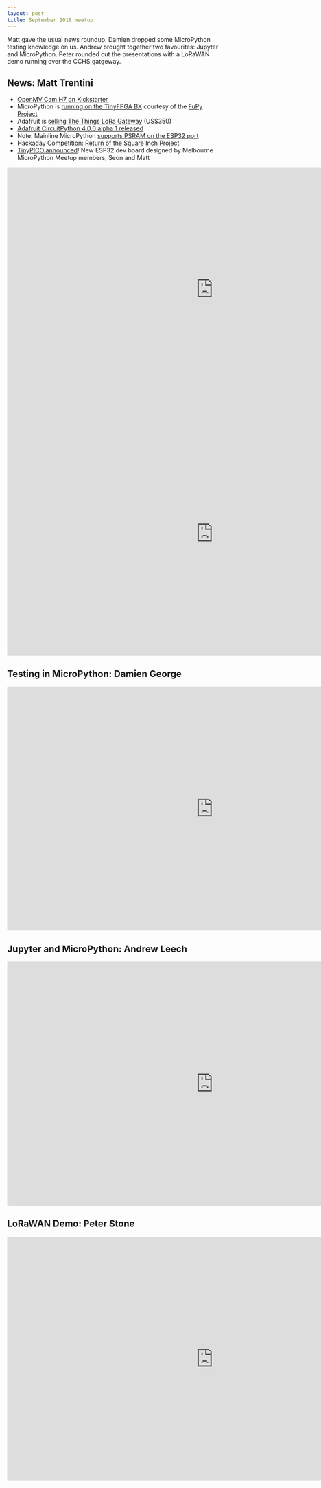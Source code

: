 ```yaml
---
layout: post
title: September 2018 meetup
---
```


Matt gave the usual news roundup. Damien dropped some MicroPython testing knowledge on us. Andrew brought together two favourites: Jupyter and MicroPython. Peter rounded out the presentations with a LoRaWAN demo running over the CCHS gatgeway.

## News: Matt Trentini
* [OpenMV Cam H7 on Kickstarter](https://www.kickstarter.com/projects/1798207217/openmv-cam-h7-machine-vision-w-micropython)
* MicroPython is [running on the TinyFPGA BX](https://twitter.com/cr1901/status/1043145532779253760) courtesy of the [FuPy Project](https://fupy.github.io/)
* Adafruit is [selling The Things LoRa Gateway](https://www.adafruit.com/product/3943) (US$350)
* [Adafruit CircuitPython 4.0.0 alpha 1 released](https://blog.adafruit.com/2018/09/21/adafruit-circuitpython-4-0-0-alpha-1-released/)
* Note: Mainline MicroPython [supports PSRAM on the ESP32 port](http://micropython.org/download#esp32)
* Hackaday Competition: [Return of the Square Inch Project](https://hackaday.io/contest/160135-the-return-of-the-square-inch-project)
* [TinyPICO announced](http://tinypico.com/)! New ESP32 dev board designed by Melbourne MicroPython Meetup members, Seon and Matt

<iframe src="https://docs.google.com/presentation/d/e/2PACX-1vQwnQzpS7HDGXuhGSPpZdf840N65Qetg_xfa8WbG-FJXPAJ4hwn-dlOUld2Rns0IxcNA_ZHTueuM3M6/embed?start=false&loop=false&delayms=3000" frameborder="0" width="960" height="569" allowfullscreen="true" mozallowfullscreen="true" webkitallowfullscreen="true"></iframe>

<iframe width="960" height="569" src="https://www.youtube.com/embed/jmd1WhErXeQ" frameborder="0" allow="autoplay; encrypted-media" allowfullscreen></iframe>

## Testing in MicroPython: Damien George
<iframe width="960" height="569" src="https://www.youtube.com/embed/kok91yay6JQ" frameborder="0" allow="autoplay; encrypted-media" allowfullscreen></iframe>

## Jupyter and MicroPython: Andrew Leech
<iframe width="960" height="569" src="https://www.youtube.com/embed/HHtVtpkCyhE" frameborder="0" allow="autoplay; encrypted-media" allowfullscreen></iframe>

## LoRaWAN Demo: Peter Stone
<iframe width="960" height="569" src="https://www.youtube.com/embed/CzyDubAilKg" frameborder="0" allow="autoplay; encrypted-media" allowfullscreen></iframe>
